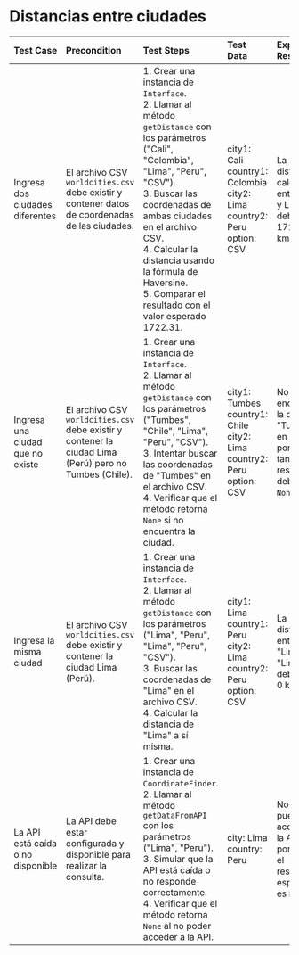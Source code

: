 # Distancias entre ciudades

| Test Case                             | Precondition                                                                                         | Test Steps                                                                                                                                                  | Test Data                                                                                                 | Expected Result                                                               |
|:--------------------------------------|:-----------------------------------------------------------------------------------------------------|:----------------------------------------------------------------------------------------------------------------------------------------------------------|:---------------------------------------------------------------------------------------------------------|:-----------------------------------------------------------------------------|
| Ingresa dos ciudades diferentes        | El archivo CSV `worldcities.csv` debe existir y contener datos de coordenadas de las ciudades.     | 1. Crear una instancia de `Interface`. <br> 2. Llamar al método `getDistance` con los parámetros ("Cali", "Colombia", "Lima", "Peru", "CSV"). <br> 3. Buscar las coordenadas de ambas ciudades en el archivo CSV. <br> 4. Calcular la distancia usando la fórmula de Haversine. <br> 5. Comparar el resultado con el valor esperado 1722.31. | city1: Cali  <br> country1: Colombia  <br> city2: Lima  <br> country2: Peru  <br> option: CSV      | La distancia calculada entre Cali y Lima debe ser 1722.31 km.               |
| Ingresa una ciudad que no existe      | El archivo CSV `worldcities.csv` debe existir y contener la ciudad Lima (Perú) pero no Tumbes (Chile). | 1. Crear una instancia de `Interface`. <br> 2. Llamar al método `getDistance` con los parámetros ("Tumbes", "Chile", "Lima", "Peru", "CSV"). <br> 3. Intentar buscar las coordenadas de "Tumbes" en el archivo CSV. <br> 4. Verificar que el método retorna `None` si no encuentra la ciudad. | city1: Tumbes  <br> country1: Chile  <br> city2: Lima  <br> country2: Peru  <br> option: CSV       | No se encuentra la ciudad "Tumbes" en Chile, por lo tanto, el resultado debe ser `None`. |
| Ingresa la misma ciudad               | El archivo CSV `worldcities.csv` debe existir y contener la ciudad Lima (Perú).                     | 1. Crear una instancia de `Interface`. <br> 2. Llamar al método `getDistance` con los parámetros ("Lima", "Peru", "Lima", "Peru", "CSV"). <br> 3. Buscar las coordenadas de "Lima" en el archivo CSV. <br> 4. Calcular la distancia de "Lima" a sí misma. | city1: Lima  <br> country1: Peru  <br> city2: Lima  <br> country2: Peru  <br> option: CSV          | La distancia entre "Lima" y "Lima" debe ser 0 km.                           |
| La API está caída o no disponible     | La API debe estar configurada y disponible para realizar la consulta.                              | 1. Crear una instancia de `CoordinateFinder`. <br> 2. Llamar al método `getDataFromAPI` con los parámetros ("Lima", "Peru"). <br> 3. Simular que la API está caída o no responde correctamente. <br> 4. Verificar que el método retorna `None` al no poder acceder a la API. | city: Lima  <br> country: Peru                                                                         | No se puede acceder a la API, por lo que el resultado esperado es `None`.    |
